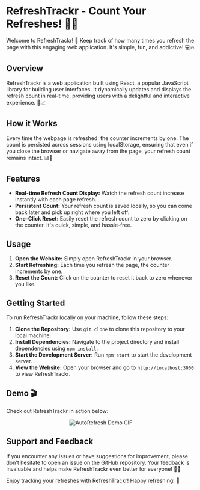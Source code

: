 # RefreshTrackr - Count Your Refreshes! 🔄🔢

Welcome to RefreshTrackr! 🎉 Keep track of how many times you refresh the page with this engaging web application. It's simple, fun, and addictive! 💻🔥

## Overview

RefreshTrackr is a web application built using React, a popular JavaScript library for building user interfaces. It dynamically updates and displays the refresh count in real-time, providing users with a delightful and interactive experience. 🔄📈

## How it Works

Every time the webpage is refreshed, the counter increments by one. The count is persisted across sessions using localStorage, ensuring that even if you close the browser or navigate away from the page, your refresh count remains intact. 📊💾

## Features

- **Real-time Refresh Count Display:** Watch the refresh count increase instantly with each page refresh.
- **Persistent Count:** Your refresh count is saved locally, so you can come back later and pick up right where you left off.
- **One-Click Reset:** Easily reset the refresh count to zero by clicking on the counter. It's quick, simple, and hassle-free.

## Usage

1. **Open the Website:** Simply open RefreshTrackr in your browser.
2. **Start Refreshing:** Each time you refresh the page, the counter increments by one.
3. **Reset the Count:** Click on the counter to reset it back to zero whenever you like.

## Getting Started

To run RefreshTrackr locally on your machine, follow these steps:

1. **Clone the Repository:** Use `git clone` to clone this repository to your local machine.
2. **Install Dependencies:** Navigate to the project directory and install dependencies using `npm install`.
3. **Start the Development Server:** Run `npm start` to start the development server.
4. **View the Website:** Open your browser and go to `http://localhost:3000` to view RefreshTrackr.

## Demo 🎬

Check out RefreshTrackr in action below:

<div align="center"> 
    <img src="https://github.com/Anujesh-Ansh/AutoRefresh/assets/110138469/6cf0724f-db7b-46a3-a1ca-28f402d1ea08" alt="AutoRefresh Demo GIF">
</div>

## Support and Feedback

If you encounter any issues or have suggestions for improvement, please don't hesitate to open an issue on the GitHub repository. Your feedback is invaluable and helps make RefreshTrackr even better for everyone! 🚀✨

Enjoy tracking your refreshes with RefreshTrackr! Happy refreshing! 🎉
